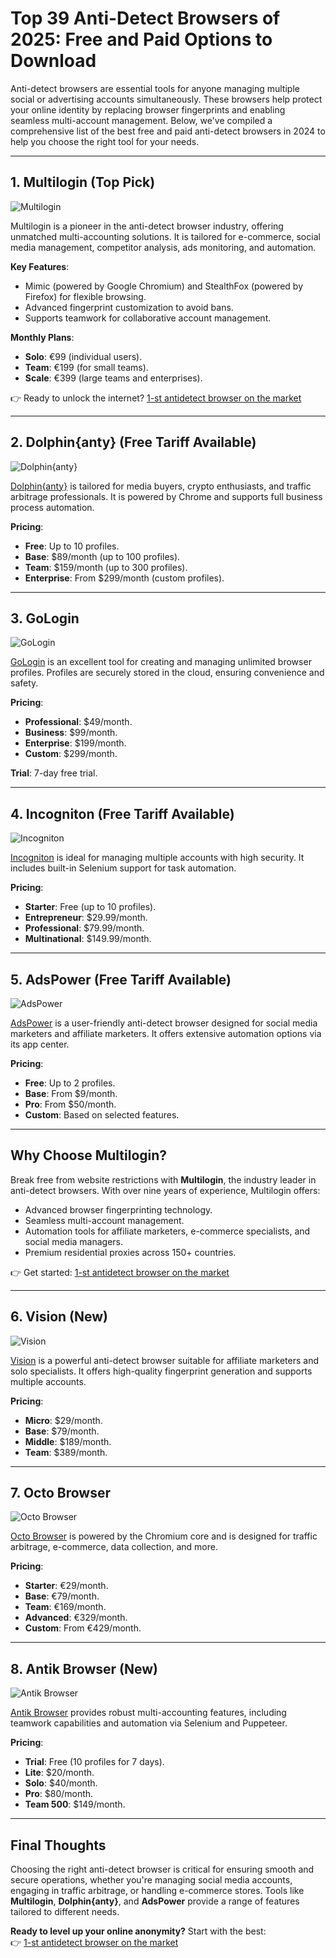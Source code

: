 # Top 39 Anti-Detect Browsers of 2025: Free and Paid Options to Download

Anti-detect browsers are essential tools for anyone managing multiple social or advertising accounts simultaneously. These browsers help protect your online identity by replacing browser fingerprints and enabling seamless multi-account management. Below, we've compiled a comprehensive list of the best free and paid anti-detect browsers in 2024 to help you choose the right tool for your needs.

---

## 1. **Multilogin** (Top Pick)

![Multilogin](https://cpa.rip/wp-content/uploads/2021/03/Multilogin-1024x701.png)

Multilogin is a pioneer in the anti-detect browser industry, offering unmatched multi-accounting solutions. It is tailored for e-commerce, social media management, competitor analysis, ads monitoring, and automation.

**Key Features**:
- Mimic (powered by Google Chromium) and StealthFox (powered by Firefox) for flexible browsing.
- Advanced fingerprint customization to avoid bans.
- Supports teamwork for collaborative account management.

**Monthly Plans**:
- **Solo**: €99 (individual users).
- **Team**: €199 (for small teams).
- **Scale**: €399 (large teams and enterprises).

👉 Ready to unlock the internet? [1-st antidetect browser on the market](https://bit.ly/multIlogin)

---

## 2. **Dolphin{anty}** (Free Tariff Available)

![Dolphin{anty}](https://cpa.rip/wp-content/uploads/2022/07/Skrin-glavnoi--1024x610.png)

[Dolphin{anty}](https://rip.af/YNcrxL9F) is tailored for media buyers, crypto enthusiasts, and traffic arbitrage professionals. It is powered by Chrome and supports full business process automation.

**Pricing**:
- **Free**: Up to 10 profiles.
- **Base**: $89/month (up to 100 profiles).
- **Team**: $159/month (up to 300 profiles).
- **Enterprise**: From $299/month (custom profiles).

---

## 3. **GoLogin**

![GoLogin](https://cpa.rip/wp-content/uploads/2019/06/2021-03-01_21-22-59.png)

[GoLogin](https://rip.af/YbwpwZY5) is an excellent tool for creating and managing unlimited browser profiles. Profiles are securely stored in the cloud, ensuring convenience and safety.

**Pricing**:
- **Professional**: $49/month.
- **Business**: $99/month.
- **Enterprise**: $199/month.
- **Custom**: $299/month.

**Trial**: 7-day free trial.

---

## 4. **Incogniton** (Free Tariff Available)

![Incogniton](https://cpa.rip/wp-content/uploads/2021/03/Incogniton-1024x635.png)

[Incogniton](https://rip.af/XwGCqM93) is ideal for managing multiple accounts with high security. It includes built-in Selenium support for task automation.

**Pricing**:
- **Starter**: Free (up to 10 profiles).
- **Entrepreneur**: $29.99/month.
- **Professional**: $79.99/month.
- **Multinational**: $149.99/month.

---

## 5. **AdsPower** (Free Tariff Available)

![AdsPower](https://cpa.rip/wp-content/uploads/2021/03/AdsPower-1024x599.png)

[AdsPower](https://rip.af/gmdR153d) is a user-friendly anti-detect browser designed for social media marketers and affiliate marketers. It offers extensive automation options via its app center.

**Pricing**:
- **Free**: Up to 2 profiles.
- **Base**: From $9/month.
- **Pro**: From $50/month.
- **Custom**: Based on selected features.

---

## Why Choose Multilogin?

Break free from website restrictions with **Multilogin**, the industry leader in anti-detect browsers. With over nine years of experience, Multilogin offers:
- Advanced browser fingerprinting technology.
- Seamless multi-account management.
- Automation tools for affiliate marketers, e-commerce specialists, and social media managers.
- Premium residential proxies across 150+ countries.

👉 Get started: [1-st antidetect browser on the market](https://bit.ly/multIlogin)

---

## 6. **Vision** (New)

![Vision](https://cpa.rip/wp-content/uploads/2019/06/2023-11-09_08-17-12-min-1024x578.jpg)

[Vision](https://rip.af/rrt4nwWv) is a powerful anti-detect browser suitable for affiliate marketers and solo specialists. It offers high-quality fingerprint generation and supports multiple accounts.

**Pricing**:
- **Micro**: $29/month.
- **Base**: $79/month.
- **Middle**: $189/month.
- **Team**: $389/month.

---

## 7. **Octo Browser**

![Octo Browser](https://cpa.rip/wp-content/uploads/2021/03/Octo-Browser-1024x573.png)

[Octo Browser](https://rip.af/kcsQ92) is powered by the Chromium core and is designed for traffic arbitrage, e-commerce, data collection, and more.

**Pricing**:
- **Starter**: €29/month.
- **Base**: €79/month.
- **Team**: €169/month.
- **Advanced**: €329/month.
- **Custom**: From €429/month.

---

## 8. **Antik Browser** (New)

![Antik Browser](https://cpa.rip/wp-content/uploads/2023/07/image2-min-5-1024x421.png)

[Antik Browser](https://rip.af/2kxnmWc1) provides robust multi-accounting features, including teamwork capabilities and automation via Selenium and Puppeteer.

**Pricing**:
- **Trial**: Free (10 profiles for 7 days).
- **Lite**: $20/month.
- **Solo**: $40/month.
- **Pro**: $80/month.
- **Team 500**: $149/month.

---

## Final Thoughts

Choosing the right anti-detect browser is critical for ensuring smooth and secure operations, whether you're managing social media accounts, engaging in traffic arbitrage, or handling e-commerce stores. Tools like **Multilogin**, **Dolphin{anty}**, and **AdsPower** provide a range of features tailored to different needs.

**Ready to level up your online anonymity?** Start with the best:  
👉 [1-st antidetect browser on the market](https://bit.ly/multIlogin)
